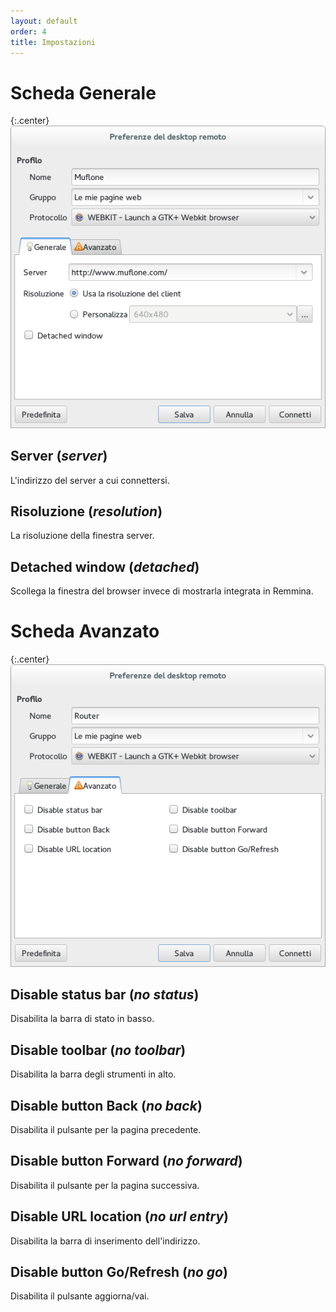 ```yaml
---
layout: default
order: 4
title: Impostazioni
---
```

# Scheda Generale

{:.center}
![Scheda Generale](/resources/remmina-plugin-webkit/archive/latest/italian/general.png)


## **Server** (*server*)

L'indirizzo del server a cui connettersi.

## **Risoluzione** (*resolution*)

La risoluzione della finestra server.

## **Detached window** (*detached*)

Scollega la finestra del browser invece di mostrarla integrata in Remmina.

# Scheda Avanzato

{:.center}
![Scheda Avanzato](/resources/remmina-plugin-webkit/archive/latest/italian/advanced.png)


## **Disable status bar** (*no status*)

Disabilita la barra di stato in basso.

## **Disable toolbar** (*no toolbar*)

Disabilita la barra degli strumenti in alto.

## **Disable button Back** (*no back*)

Disabilita il pulsante per la pagina precedente.

## **Disable button Forward** (*no forward*)

Disabilita il pulsante per la pagina successiva.

## **Disable URL location** (*no url entry*)

Disabilita la barra di inserimento dell'indirizzo.

## **Disable button Go/Refresh** (*no go*)

Disabilita il pulsante aggiorna/vai.
